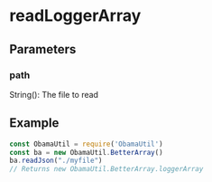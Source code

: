 # readLoggerArray
## Parameters
### path
String(): The file to read
## Example
```javascript
const ObamaUtil = require('ObamaUtil')
const ba = new ObamaUtil.BetterArray()
ba.readJson("./myfile")
// Returns new ObamaUtil.BetterArray.loggerArray
```